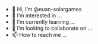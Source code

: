 - 👋 Hi, I’m @euan-solargames
- 👀 I’m interested in ...
- 🌱 I’m currently learning ...
- 💞️ I’m looking to collaborate on ...
- 📫 How to reach me ...

<!---
euan-solargames/euan-solargames is a ✨ special ✨ repository because its `README.md` (this file) appears on your GitHub profile.
You can click the Preview link to take a look at your changes.
--->
